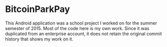 # BitcoinParkPay

This Android application was a school project I worked on for the summer semester of 2015.  Most of the code here is my own work.  Since it was duplicated from an enterprise account, it does not retain the original commit history that shows my work on it.
